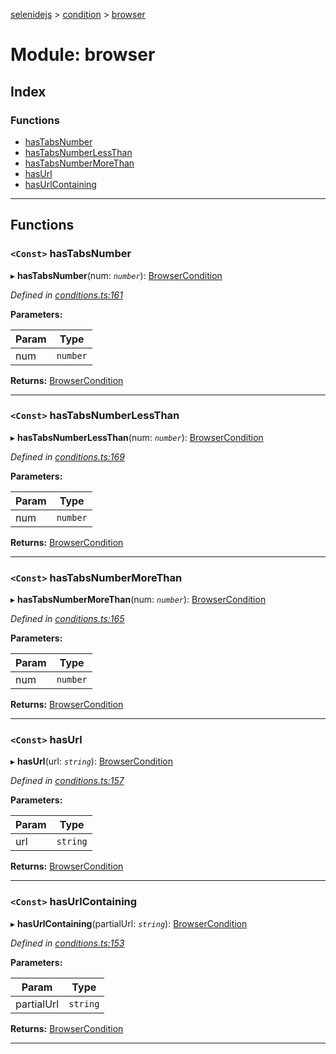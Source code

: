 [selenidejs](../README.md) > [condition](../modules/condition.md) > [browser](../modules/condition.browser.md)

# Module: browser

## Index

### Functions

* [hasTabsNumber](condition.browser.md#hastabsnumber)
* [hasTabsNumberLessThan](condition.browser.md#hastabsnumberlessthan)
* [hasTabsNumberMoreThan](condition.browser.md#hastabsnumbermorethan)
* [hasUrl](condition.browser.md#hasurl)
* [hasUrlContaining](condition.browser.md#hasurlcontaining)

---

## Functions

<a id="hastabsnumber"></a>

### `<Const>` hasTabsNumber

▸ **hasTabsNumber**(num: *`number`*): [BrowserCondition](../#browsercondition)

*Defined in [conditions.ts:161](https://github.com/KnowledgeExpert/selenidejs/blob/master/lib/conditions.ts#L161)*

**Parameters:**

| Param | Type |
| ------ | ------ |
| num | `number` |

**Returns:** [BrowserCondition](../#browsercondition)

___
<a id="hastabsnumberlessthan"></a>

### `<Const>` hasTabsNumberLessThan

▸ **hasTabsNumberLessThan**(num: *`number`*): [BrowserCondition](../#browsercondition)

*Defined in [conditions.ts:169](https://github.com/KnowledgeExpert/selenidejs/blob/master/lib/conditions.ts#L169)*

**Parameters:**

| Param | Type |
| ------ | ------ |
| num | `number` |

**Returns:** [BrowserCondition](../#browsercondition)

___
<a id="hastabsnumbermorethan"></a>

### `<Const>` hasTabsNumberMoreThan

▸ **hasTabsNumberMoreThan**(num: *`number`*): [BrowserCondition](../#browsercondition)

*Defined in [conditions.ts:165](https://github.com/KnowledgeExpert/selenidejs/blob/master/lib/conditions.ts#L165)*

**Parameters:**

| Param | Type |
| ------ | ------ |
| num | `number` |

**Returns:** [BrowserCondition](../#browsercondition)

___
<a id="hasurl"></a>

### `<Const>` hasUrl

▸ **hasUrl**(url: *`string`*): [BrowserCondition](../#browsercondition)

*Defined in [conditions.ts:157](https://github.com/KnowledgeExpert/selenidejs/blob/master/lib/conditions.ts#L157)*

**Parameters:**

| Param | Type |
| ------ | ------ |
| url | `string` |

**Returns:** [BrowserCondition](../#browsercondition)

___
<a id="hasurlcontaining"></a>

### `<Const>` hasUrlContaining

▸ **hasUrlContaining**(partialUrl: *`string`*): [BrowserCondition](../#browsercondition)

*Defined in [conditions.ts:153](https://github.com/KnowledgeExpert/selenidejs/blob/master/lib/conditions.ts#L153)*

**Parameters:**

| Param | Type |
| ------ | ------ |
| partialUrl | `string` |

**Returns:** [BrowserCondition](../#browsercondition)

___

